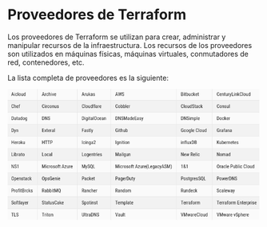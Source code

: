 # Proveedores de Terraform

Los proveedores de Terraform se utilizan para crear, administrar y manipular recursos de la infraestructura. Los recursos de los proveedores son utilizados en máquinas físicas, máquinas virtuales, conmutadores de red, contenedores, etc. 

La lista completa de proveedores es la siguiente:

![](imagenes/1.png)


